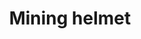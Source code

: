 ---
layout: item
title: Mining helmet
item-id: 5013
datatable: true
id: 5013
name: "Mining helmet"
members: true
lowalch: 240
highalch: 360
examine: "A helmet with a lamp on it."
monsters:
  - id: 5330
    name: "Cave goblin miner"
    members: true
    combat_level: 11
    wiki_url: "https://oldschool.runescape.wiki/w/Cave_goblin_miner"
    drops:
      - quantity: "1"
        rarity: 0.15625
    image: "https://oldschool.runescape.wiki/images/4/4b/Cave_goblin_miner.png?7faea"
---